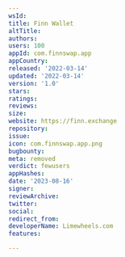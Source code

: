 ```yaml
---
wsId: 
title: Finn Wallet
altTitle: 
authors: 
users: 100
appId: com.finnswap.app
appCountry: 
released: '2022-03-14'
updated: '2022-03-14'
version: '1.0'
stars: 
ratings: 
reviews: 
size: 
website: https://finn.exchange
repository: 
issue: 
icon: com.finnswap.app.png
bugbounty: 
meta: removed
verdict: fewusers
appHashes: 
date: '2023-08-16'
signer: 
reviewArchive: 
twitter: 
social: 
redirect_from: 
developerName: Limewheels.com
features: 

---
```


